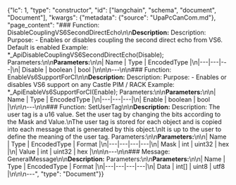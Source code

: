 {"lc": 1, "type": "constructor", "id": ["langchain", "schema", "document", "Document"], "kwargs": {"metadata": {"source": "UpaPcCanCom.md"}, "page_content": "### Function: DisableCouplingVS6SecondDirectEcho\n\n**Description:** Description: Purpose: - Enables or disables coupling the second direct echo from VS6. Default is enabled Example: *_ApiDisableCouplingVS6SecondDirectEcho(Disable); Parameters:\n\n**Parameters:**\n\n| Name | Type | EncodedType |\n|---|---|---|\n| Disable | boolean | bool |\n\n\n---\n\n### Function: EnableVs6SupportForCI\n\n**Description:** Description: Purpose: - Enables or disables VS6 support on any Castle PIM / RACK Example: *_ApiEnableVs6SupportForCI(Enable); Parameters:\n\n**Parameters:**\n\n| Name | Type | EncodedType |\n|---|---|---|\n| Enable | boolean | bool |\n\n\n---\n\n### Function: SetUserTag\n\n**Description:** Description: The user tag is a u16 value. Set the user tag by changing the bits according to the Mask and Value.\nThe user tag is stored for each object and is copied into each message that is generated by this object.\nIt is up to the user to define the meaning of the user tag. Parameters:\n\n**Parameters:**\n\n| Name | Type | EncodedType | Format |\n|---|---|---|---|\n| Mask | int | uint32 | hex |\n| Value | int | uint32 | hex |\n\n\n---\n\n### Message: GeneralMessage\n\n**Description:** Parameters:\n\n**Parameters:**\n\n| Name | Type | EncodedType | Format |\n|---|---|---|---|\n| Data | int[] | uint8 | utf8 |\n\n\n---", "type": "Document"}}